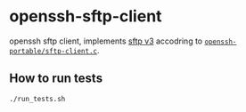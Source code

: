 # openssh-sftp-client

openssh sftp client, implements [sftp v3] accodring to
[`openssh-portable/sftp-client.c`].

[sftp v3]: https://www.openssh.com/txt/draft-ietf-secsh-filexfer-02.txt
[`openssh-portable/sftp-client.c`]: https://github.com/openssh/openssh-portable/blob/19b3d846f06697c85957ab79a63454f57f8e22d6/sftp-client.c

## How to run tests

```
./run_tests.sh
```
